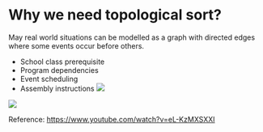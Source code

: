 # Why we need topological sort?
May real world situations can be modelled as a graph with directed edges where some events occur before others. 
- School class prerequisite
- Program dependencies 
- Event scheduling
- Assembly instructions
![](assets/classes-dependencies.png)

![](assets/topological-sort-using-dfs.png)

Reference: https://www.youtube.com/watch?v=eL-KzMXSXXI